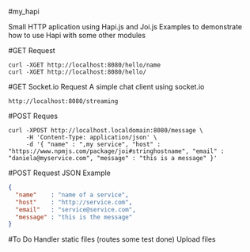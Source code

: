 #my_hapi

Small HTTP aplication using Hapi.js and Joi.js
Examples to demonstrate how to use Hapi with some other modules

#GET Request 
```
curl -XGET http://localhost:8080/hello/name
curl -XGET http://localhost:8080/hello/
```

#GET Socket.io Request 
A simple chat client using socket.io
```
http://localhost:8080/streaming
```

#POST Reques
```
curl -XPOST http://localhost.localdomain:8080/message \
     -H 'Content-Type: application/json' \
     -d '{ "name" : ",my service", "host" : "https://www.npmjs.com/package/joi#stringhostname", "email" : "daniela@myservice.com", "message" : "this is a message" }'
```
#POST Request JSON Example
```json
{
  "name"    : "name of a service",
  "host"    : "http://service.com",
  "email"   : "service@service.com",
  "message" : "this is the message"
}
```

#To Do
Handler static files (routes some test done)
Upload files
